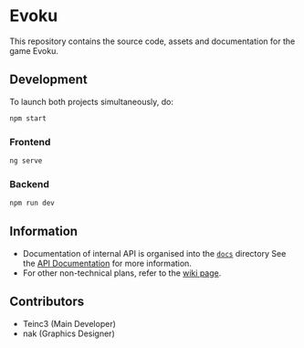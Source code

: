 # Evoku
This repository contains the source code, assets and documentation for the game Evoku.

## Development
To launch both projects simultaneously, do:

```bash
npm start
```

### Frontend

```bash
ng serve
```

### Backend

```bash
npm run dev
```

## Information
- Documentation of internal API is organised into the [`docs`](/docs/) directory
See the [API Documentation](/docs/Documentation.md) for more information.
- For other non-technical plans, refer to the [wiki page](https://github.com/Teinc3/Evoku/wiki).


## Contributors
- Teinc3 (Main Developer)
- nak (Graphics Designer)